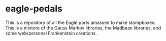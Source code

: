 # eagle-pedals

This is a repository of all the Eagle parts amassed to make stompboxes. This is a mixtore of the Gauss Markov libraries, the Madbean libraries, and some web/personal Frankenstein creations.

